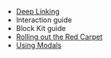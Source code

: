 - [Deep Linking](https://api.slack.com/reference/deep-linking#open_app_home)
- Interaction guide
- Block Kit guide
- [Rolling out the Red Carpet](https://medium.com/slack-developer-blog/rolling-out-the-red-carpet-447f0509fe97)
- [Using Modals](https://api.slack.com/surfaces/modals/using)
